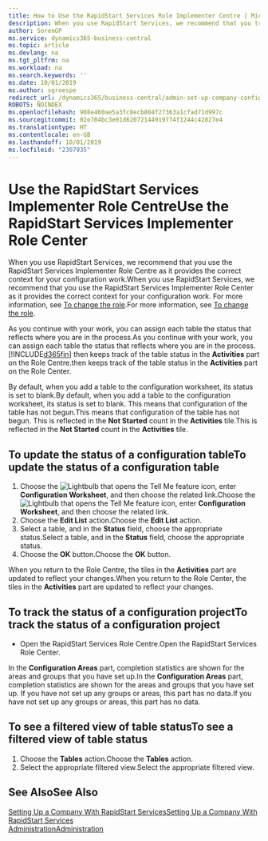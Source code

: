 ```yaml
---
title: How to Use the RapidStart Services Role Implementer Centre | Microsoft Docs
description: When you use RapidStart Services, we recommend that you track your work and use the RapidStart Services Implementer Role Centre as it provides the correct context for your configuration work.
author: SorenGP
ms.service: dynamics365-business-central
ms.topic: article
ms.devlang: na
ms.tgt_pltfrm: na
ms.workload: na
ms.search.keywords: ''
ms.date: 10/01/2019
ms.author: sgroespe
redirect_url: /dynamics365/business-central/admin-set-up-company-configuration
ROBOTS: NOINDEX
ms.openlocfilehash: 908e460ae5a3fc8ecb804f27363a1cfad71d997c
ms.sourcegitcommit: 02e704bc3e01d62072144919774f1244c42827e4
ms.translationtype: HT
ms.contentlocale: en-GB
ms.lasthandoff: 10/01/2019
ms.locfileid: "2307935"
---
```

# <a name="use-the-rapidstart-services-implementer-role-center"></a><span data-ttu-id="a059b-103">Use the RapidStart Services Implementer Role Centre</span><span class="sxs-lookup"><span data-stu-id="a059b-103">Use the RapidStart Services Implementer Role Center</span></span>
<span data-ttu-id="a059b-104">When you use RapidStart Services, we recommend that you use the RapidStart Services Implementer Role Centre as it provides the correct context for your configuration work.</span><span class="sxs-lookup"><span data-stu-id="a059b-104">When you use RapidStart Services, we recommend that you use the RapidStart Services Implementer Role Center as it provides the correct context for your configuration work.</span></span> <span data-ttu-id="a059b-105">For more information, see [To change the role](ui-change-basic-settings.md#to-change-the-role).</span><span class="sxs-lookup"><span data-stu-id="a059b-105">For more information, see [To change the role](ui-change-basic-settings.md#to-change-the-role).</span></span>

<span data-ttu-id="a059b-106">As you continue with your work, you can assign each table the status that reflects where you are in the process.</span><span class="sxs-lookup"><span data-stu-id="a059b-106">As you continue with your work, you can assign each table the status that reflects where you are in the process.</span></span> [!INCLUDE[d365fin](includes/d365fin_md.md)] <span data-ttu-id="a059b-107">then keeps track of the table status in the **Activities** part on the Role Centre.</span><span class="sxs-lookup"><span data-stu-id="a059b-107">then keeps track of the table status in the **Activities** part on the Role Center.</span></span>  

<span data-ttu-id="a059b-108">By default, when you add a table to the configuration worksheet, its status is set to blank.</span><span class="sxs-lookup"><span data-stu-id="a059b-108">By default, when you add a table to the configuration worksheet, its status is set to blank.</span></span> <span data-ttu-id="a059b-109">This means that configuration of the table has not begun.</span><span class="sxs-lookup"><span data-stu-id="a059b-109">This means that configuration of the table has not begun.</span></span> <span data-ttu-id="a059b-110">This is reflected in the **Not Started** count in the **Activities** tile.</span><span class="sxs-lookup"><span data-stu-id="a059b-110">This is reflected in the **Not Started** count in the **Activities** tile.</span></span>  

## <a name="to-update-the-status-of-a-configuration-table"></a><span data-ttu-id="a059b-111">To update the status of a configuration table</span><span class="sxs-lookup"><span data-stu-id="a059b-111">To update the status of a configuration table</span></span>  
1.  <span data-ttu-id="a059b-112">Choose the ![Lightbulb that opens the Tell Me feature](media/ui-search/search_small.png "Tell me what you want to do") icon, enter **Configuration Worksheet**, and then choose the related link.</span><span class="sxs-lookup"><span data-stu-id="a059b-112">Choose the ![Lightbulb that opens the Tell Me feature](media/ui-search/search_small.png "Tell me what you want to do") icon, enter **Configuration Worksheet**, and then choose the related link.</span></span>  
2.  <span data-ttu-id="a059b-113">Choose the **Edit List** action.</span><span class="sxs-lookup"><span data-stu-id="a059b-113">Choose the **Edit List** action.</span></span>  
3.  <span data-ttu-id="a059b-114">Select a table, and in the **Status** field, choose the appropriate status.</span><span class="sxs-lookup"><span data-stu-id="a059b-114">Select a table, and in the **Status** field, choose the appropriate status.</span></span>  
4.  <span data-ttu-id="a059b-115">Choose the **OK** button.</span><span class="sxs-lookup"><span data-stu-id="a059b-115">Choose the **OK** button.</span></span>  

<span data-ttu-id="a059b-116">When you return to the Role Centre, the tiles in the **Activities** part are updated to reflect your changes.</span><span class="sxs-lookup"><span data-stu-id="a059b-116">When you return to the Role Center, the tiles in the **Activities** part are updated to reflect your changes.</span></span>  

## <a name="to-track-the-status-of-a-configuration-project"></a><span data-ttu-id="a059b-117">To track the status of a configuration project</span><span class="sxs-lookup"><span data-stu-id="a059b-117">To track the status of a configuration project</span></span>  
- <span data-ttu-id="a059b-118">Open the RapidStart Services Role Centre.</span><span class="sxs-lookup"><span data-stu-id="a059b-118">Open the RapidStart Services Role Center.</span></span>  

<span data-ttu-id="a059b-119">In the **Configuration Areas** part, completion statistics are shown for the areas and groups that you have set up.</span><span class="sxs-lookup"><span data-stu-id="a059b-119">In the **Configuration Areas** part, completion statistics are shown for the areas and groups that you have set up.</span></span> <span data-ttu-id="a059b-120">If you have not set up any groups or areas, this part has no data.</span><span class="sxs-lookup"><span data-stu-id="a059b-120">If you have not set up any groups or areas, this part has no data.</span></span>  

## <a name="to-see-a-filtered-view-of-table-status"></a><span data-ttu-id="a059b-121">To see a filtered view of table status</span><span class="sxs-lookup"><span data-stu-id="a059b-121">To see a filtered view of table status</span></span>  
1. <span data-ttu-id="a059b-122">Choose the **Tables** action.</span><span class="sxs-lookup"><span data-stu-id="a059b-122">Choose the **Tables** action.</span></span>  
2. <span data-ttu-id="a059b-123">Select the appropriate filtered view.</span><span class="sxs-lookup"><span data-stu-id="a059b-123">Select the appropriate filtered view.</span></span>  

## <a name="see-also"></a><span data-ttu-id="a059b-124">See Also</span><span class="sxs-lookup"><span data-stu-id="a059b-124">See Also</span></span>  
[<span data-ttu-id="a059b-125">Setting Up a Company With RapidStart Services</span><span class="sxs-lookup"><span data-stu-id="a059b-125">Setting Up a Company With RapidStart Services</span></span>](admin-set-up-a-company-with-rapidstart.md)  
[<span data-ttu-id="a059b-126">Administration</span><span class="sxs-lookup"><span data-stu-id="a059b-126">Administration</span></span>](admin-setup-and-administration.md)
